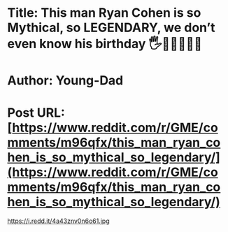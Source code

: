 # Title: This man Ryan Cohen is so Mythical, so LEGENDARY, we don’t even know his birthday 🖐💎🤚🚀🚀🚀
# Author: Young-Dad
# Post URL: [https://www.reddit.com/r/GME/comments/m96qfx/this_man_ryan_cohen_is_so_mythical_so_legendary/](https://www.reddit.com/r/GME/comments/m96qfx/this_man_ryan_cohen_is_so_mythical_so_legendary/)


https://i.redd.it/4a43znv0n6o61.jpg